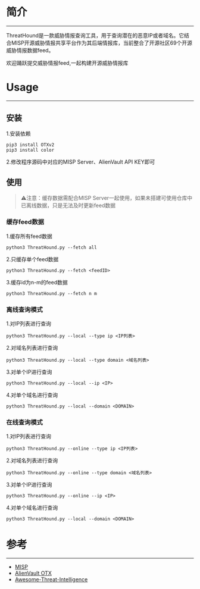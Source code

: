# 简介
----

ThreatHound是一款威胁情报查询工具，用于查询潜在的恶意IP或者域名。它结合MISP开源威胁情报共享平台作为其后端情报库，当前整合了开源社区69个开源威胁情报数据feed。

欢迎踊跃提交威胁情报feed,一起构建开源威胁情报库

# Usage
----

## 安装

1.安装依赖
```
pip3 install OTXv2
pip3 install color
```

2.修改程序源码中对应的MISP Server、AlienVault API KEY即可



## 使用
> ⚠️注意：缓存数据需配合MISP Server一起使用，如果未搭建可使用仓库中已离线数据，只是无法及时更新feed数据

### 缓存feed数据

1.缓存所有feed数据

```
python3 ThreatHound.py --fetch all
```

2.只缓存单个feed数据

```
python3 ThreatHound.py --fetch <feedID>
```

3.缓存id为n-m的feed数据

```
python3 ThreatHound.py --fetch n m
```

### 离线查询模式
1.对IP列表进行查询
```
python3 ThreatHound.py --local --type ip <IP列表>
```
2.对域名列表进行查询
```
python3 ThreatHound.py --local --type domain <域名列表>
```
3.对单个IP进行查询
```
python3 ThreatHound.py --local --ip <IP>
```
4.对单个域名进行查询
```
python3 ThreatHound.py --local --domain <DOMAIN>
```

### 在线查询模式
1.对IP列表进行查询
```
python3 ThreatHound.py --online --type ip <IP列表>
```
2.对域名列表进行查询
```
python3 ThreatHound.py --online --type domain <域名列表>
```
3.对单个IP进行查询
```
python3 ThreatHound.py --online --ip <IP>
```
4.对单个域名进行查询
```
python3 ThreatHound.py --local --domain <DOMAIN>
```

# 参考
----
- [MISP](https://www.misp-project.org/)
- [AlienVault OTX](https://otx.alienvault.com/api/)
- [Awesome-Threat-Intelligence](https://github.com/hslatman/awesome-threat-intelligence)